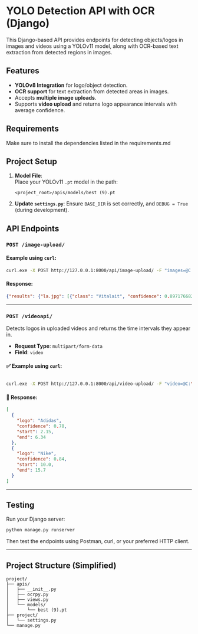 
# YOLO Detection API with OCR (Django)

This Django-based API provides endpoints for detecting objects/logos in images and videos using a YOLOv11 model, along with OCR-based text extraction from detected regions in images.


##  Features

- **YOLOv8 Integration** for logo/object detection.
- **OCR support** for text extraction from detected areas in images.
- Accepts **multiple image uploads**.
- Supports **video upload** and returns logo appearance intervals with average confidence.

## Requirements

Make sure to install the dependencies listed in the requirements.md



## Project Setup

1. **Model File**:  
   Place your YOLOv11 `.pt` model in the path:  
   ```
   <project_root>/apis/models/best (9).pt
   ```

2. **Update `settings.py`**:
   Ensure `BASE_DIR` is set correctly, and `DEBUG = True` (during development).



##  API Endpoints

###  `POST /image-upload/`


#### Example using `curl`:

```bash 
curl.exe -X POST http://127.0.0.1:8000/api/image-upload/ -F "images=@C:\Users\user\Downloads\images.png"   
```

#### Response:
```json
{"results": {"la.jpg": [{"class": "Vitalait", "confidence": 0.8971766829490662, "box": [578.49, 821.45, 705.35, 931.48], "text": {"text": "القلب عالقلب | /319 | 210"}}]}}
```

---

### `POST /videoapi/`

Detects logos in uploaded videos and returns the time intervals they appear in.

- **Request Type**: `multipart/form-data`
- **Field**: `video`

#### ✅ Example using `curl`:

``` bash

curl.exe -X POST http://127.0.0.1:8000/api/video-upload/ -F "video=@C:\\Users\\user\\Downloads\\story7.mp4"

```

#### 🔁 Response:
```json
[
  {
    "logo": "Adidas",
    "confidence": 0.78,
    "start": 2.15,
    "end": 6.34
  },
  {
    "logo": "Nike",
    "confidence": 0.84,
    "start": 10.0,
    "end": 15.7
  }
]
```

---

## Testing

Run your Django server:

```bash
python manage.py runserver
```

Then test the endpoints using Postman, curl, or your preferred HTTP client.

---

## Project Structure (Simplified)

```
project/
├── apis/
│   ├── __init__.py
│   ├── ocrpy.py
│   ├── views.py
│   └── models/
│       └── best (9).pt
├── project/
│   └── settings.py
└── manage.py
```
